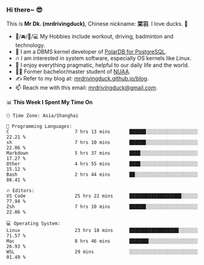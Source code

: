 ### Hi there~ 😎

This is **Mr Dk. (mrdrivingduck)**, Chinese nickname: **棠羽**. I love ducks. 🦆

- 💪/🚘/🏸/💻 My Hobbies include workout, driving, badminton and technology.
- 🍊 I am a DBMS kernel developer of [PolarDB for PostgreSQL](https://github.com/ApsaraDB/PolarDB-for-PostgreSQL).
- 🔥 I am interested in system software, especially OS kernels like *Linux*.
- 🔧 I enjoy everything pragmatic, helpful to our daily life and the world.
- 👨‍🎓 Former bachelor/master student of [NUAA](https://en.wikipedia.org/wiki/Nanjing_University_of_Aeronautics_and_Astronautics).
- ✍ Refer to my blog at: [mrdrivingduck.github.io/blog](https://mrdrivingduck.github.io/blog/).
- 📫 Reach me with this email: [mrdrivingduck@gmail.com](mailto:mrdrivingduck@gmail.com).

<!--START_SECTION:waka-->
📊 **This Week I Spent My Time On** 

```text
🕑︎ Time Zone: Asia/Shanghai

💬 Programming Languages: 
C                        7 hrs 13 mins       ██████░░░░░░░░░░░░░░░░░░░   22.21 % 
sh                       7 hrs 10 mins       ██████░░░░░░░░░░░░░░░░░░░   22.06 % 
Markdown                 5 hrs 37 mins       ████░░░░░░░░░░░░░░░░░░░░░   17.27 % 
Other                    4 hrs 55 mins       ████░░░░░░░░░░░░░░░░░░░░░   15.12 % 
Bash                     2 hrs 44 mins       ██░░░░░░░░░░░░░░░░░░░░░░░   08.41 % 

🔥 Editors: 
VS Code                  25 hrs 22 mins      ███████████████████░░░░░░   77.94 % 
Zsh                      7 hrs 10 mins       ██████░░░░░░░░░░░░░░░░░░░   22.06 % 

💻 Operating System: 
Linux                    23 hrs 18 mins      ██████████████████░░░░░░░   71.57 % 
Mac                      8 hrs 46 mins       ███████░░░░░░░░░░░░░░░░░░   26.93 % 
WSL                      29 mins             ░░░░░░░░░░░░░░░░░░░░░░░░░   01.49 % 
```


<!--END_SECTION:waka-->

<!-- ![Mr Dk.'s GitHub Stats](https://github-readme-stats.vercel.app/api?username=mrdrivingduck&count_private&show_icons=true&theme=buefy) -->

<!-- ![Most Used Languages](https://github-readme-stats.vercel.app/api/top-langs/?username=mrdrivingduck&exclude_repo=mips32-CPU,snort-tcp-socket&theme=buefy&layout=compact&langs_count=10) -->


<!--
**mrdrivingduck/mrdrivingduck** is a ✨ _special_ ✨ repository because its `README.md` (this file) appears on your GitHub profile.

Here are some ideas to get you started:

- 🔭 I’m currently working on ...
- 🌱 I’m currently learning ...
- 👯 I’m looking to collaborate on ...
- 🤔 I’m looking for help with ...
- 💬 Ask me about ...
- 📫 How to reach me: ...
- 😄 Pronouns: ...
- ⚡ Fun fact: ...
-->
